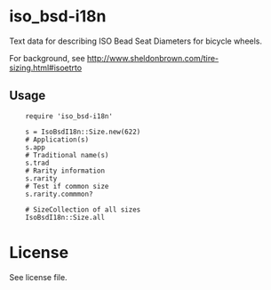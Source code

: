 # iso_bsd-i18n

Text data for describing ISO Bead Seat Diameters for bicycle wheels.

For background, see
http://www.sheldonbrown.com/tire-sizing.html#isoetrto


## Usage

        require 'iso_bsd-i18n'
        
        s = IsoBsdI18n::Size.new(622)
        # Application(s)
        s.app
        # Traditional name(s)
        s.trad
        # Rarity information
        s.rarity
        # Test if common size
        s.rarity.commmon?
                
        # SizeCollection of all sizes
        IsoBsdI18n::Size.all

# License

See license file.


